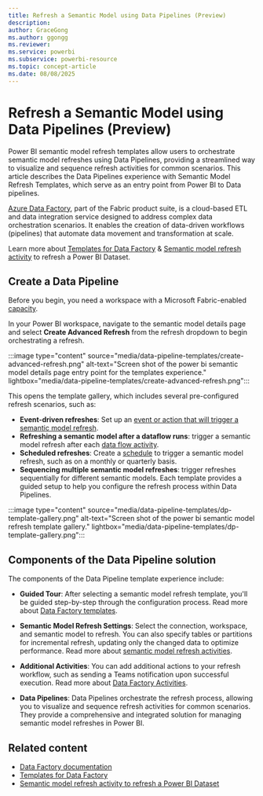 ```yaml
---
title: Refresh a Semantic Model using Data Pipelines (Preview)
description: 
author: GraceGong
ms.author: ggongg
ms.reviewer: 
ms.service: powerbi
ms.subservice: powerbi-resource
ms.topic: concept-article
ms.date: 08/08/2025
---
```

# Refresh a Semantic Model using Data Pipelines (Preview)

Power BI semantic model refresh templates allow users to orchestrate semantic model refreshes using Data Pipelines, providing a streamlined way to visualize and sequence refresh activities for common scenarios. This article describes the Data Pipelines experience with Semantic Model Refresh Templates, which serve as an entry point from Power BI to Data pipelines. 

<!-- :::image type="content" source="media/real-time-intelligence-sample-experience/architecture-scheme.png" alt-text="Schematic of Real-Time Intelligence architecture with sample items."::: -->

[Azure Data Factory](/fabric/azure/data-factory/introduction), part of the Fabric product suite, is a cloud-based ETL and data integration service designed to address complex data orchestration scenarios. It enables the creation of data-driven workflows (pipelines) that automate data movement and transformation at scale.

Learn more about [Templates for Data Factory](/fabric/data-factory/templates) & [Semantic model refresh activity](/fabric/data-factory/semantic-model-refresh-activity) to refresh a Power BI Dataset. 

## Create a Data Pipeline

Before you begin, you need a workspace with a Microsoft Fabric-enabled [capacity](/fabric/enterprise/licenses#capacity).

In your Power BI workspace, navigate to the semantic model details page and select **Create Advanced Refresh** from the refresh dropdown to begin orchestrating a refresh. 

:::image type="content" source="media/data-pipeline-templates/create-advanced-refresh.png" alt-text="Screen shot of the power bi semantic model details page entry point for the templates experience." lightbox="media/data-pipeline-templates/create-advanced-refresh.png":::

This opens the template gallery, which includes several pre-configured refresh scenarios, such as:
* **Event-driven refreshes**: Set up an [event or action that will trigger a semantic model refresh](/fabric/data-factory/pipeline-storage-event-triggers). 
* **Refreshing a semantic model after a dataflow runs**: trigger a semantic model refresh after each [data flow activity](/fabric/data-factory/dataflow-activity). 
* **Scheduled refreshes**: Create a [schedule](/fabric/data-factory/pipeline-runs) to trigger a semantic model refresh, such as on a monthly or quarterly basis. 
* **Sequencing multiple semantic model refreshes**: trigger refreshes sequentially for different semantic models. 
Each template provides a guided setup to help you configure the refresh process within Data Pipelines.

:::image type="content" source="media/data-pipeline-templates/dp-template-gallery.png" alt-text="Screen shot of the power bi semantic model refresh template gallery." lightbox="media/data-pipeline-templates/dp-template-gallery.png":::

## Components of the Data Pipeline solution

The components of the Data Pipeline template experience include:

* **Guided Tour**: After selecting a semantic model refresh template, you'll be guided step-by-step through the configuration process. Read more about [Data Factory templates](/fabric/data-factory/templates).

* **Semantic Model Refresh Settings**: Select the connection, workspace, and semantic model to refresh. You can also specify tables or partitions for incremental refresh, updating only the changed data to optimize performance. Read more about [semantic model refresh activities](/fabric/data-factory/semantic-model-refresh-activity).

* **Additional Activities**: You can add additional actions to your refresh workflow, such as sending a Teams notification upon successful execution. Read more about [Data Factory Activities](/fabric/data-factory/activity-overview). 

* **Data Pipelines**: Data Pipelines orchestrate the refresh process, allowing you to visualize and sequence refresh activities for common scenarios. They provide a comprehensive and integrated solution for managing semantic model refreshes in Power BI. 

## Related content

* [Data Factory documentation](/fabric/azure/data-factory/introduction)
* [Templates for Data Factory](/fabric/data-factory/templates)
* [Semantic model refresh activity to refresh a Power BI Dataset](/fabric/data-factory/semantic-model-refresh-activity)

